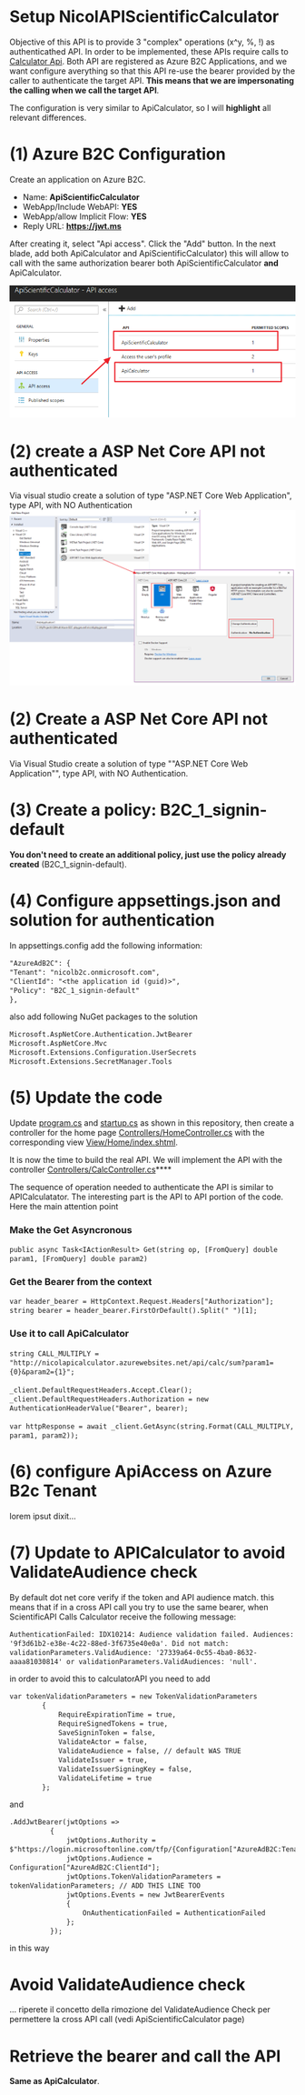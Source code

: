 # Setup NicolAPIScientificCalculator

Objective of this API is to provide 3 "complex" operations (x^y, %, !) as authenticathed API. In order to be implemented, these APIs require calls to [Calculator Api](setup-apicalculator.md). Both API are registered as Azure B2C Applications, and we want configure averything so that this API re-use the bearer provided by the caller to authenticate the target API. **This means that we are impersonating the calling when we call the target API**.  

The configuration is very similar to ApiCalculator, so I will **highlight**  all relevant differences.

# (1) Azure B2C Configuration
Create an application on Azure B2C.

* Name: **ApiScientificCalculator**
* WebApp/Include WebAPI: **YES**
* WebApp/allow Implicit Flow: **YES**
* Reply URL: **https://jwt.ms** 

After creating it, select "Api access". Click the "Add" button. In the next blade, add both ApiCalculator and ApiScientificCalculator) this will allow to call with the same authorization bearer both ApiScientificCalculator **and** ApiCalculator.

![Set API Access](assets/img12.png)

# (2) create a ASP Net Core API not authenticated
Via visual studio create a solution of type "ASP.NET Core Web Application", type API, with NO Authentication
![create vs project](assets/img04.png)

# (2) Create a ASP Net Core API not authenticated
Via Visual Studio create a solution of type ""ASP.NET Core Web Application"", type API, with NO Authentication.

# (3) Create a policy: B2C\_1\_signin-default
**You don't need to create an additional policy, just use the policy already created** (B2C_1_signin-default).

# (4) Configure appsettings.json and solution for authentication

In appsettings.config add the following information:

	"AzureAdB2C": {
	"Tenant": "nicolb2c.onmicrosoft.com",
	"ClientId": "<the application id (guid)>",
	"Policy": "B2C_1_signin-default"
	},

also add following NuGet packages to the solution

	Microsoft.AspNetCore.Authentication.JwtBearer
	Microsoft.AspNetCore.Mvc
	Microsoft.Extensions.Configuration.UserSecrets
	Microsoft.Extensions.SecretManager.Tools

# (5) Update the code 

Update [program.cs](nicold.playground/nicold.APICalculator/program.cs) and [startup.cs](nicold.playground/nicold.APICalculator/startup.cs) as shown in this repository, then create a controller for the home page [Controllers/HomeController.cs](nicold.playground/nicold.APICalculator/Controllers/HomeController.cs) with the corresponding view [View/Home/index.shtml](nicold.playground/nicold.APICalculator/View/Home/index.shtml).

It is now the time to build the real API. We will implement the API with the controller [Controllers/CalcController.cs](nicold.playground/nicold.APIScientificCalculator/Controllers/CalcController.cs)****

The sequence of operation needed to authenticate the API is similar to APICalculatator. The interesting part is the API to API portion of the code.
Here the main attention point

### Make the Get Asyncronous
 	public async Task<IActionResult> Get(string op, [FromQuery] double param1, [FromQuery] double param2)

### Get the Bearer from the context
	var header_bearer = HttpContext.Request.Headers["Authorization"];
    string bearer = header_bearer.FirstOrDefault().Split(" ")[1];

### Use it to call ApiCalculator
	string CALL_MULTIPLY = "http://nicolapicalculator.azurewebsites.net/api/calc/sum?param1={0}&param2={1}";
	
	_client.DefaultRequestHeaders.Accept.Clear();
    _client.DefaultRequestHeaders.Authorization = new AuthenticationHeaderValue("Bearer", bearer);

    var httpResponse = await _client.GetAsync(string.Format(CALL_MULTIPLY, param1, param2));

# (6) configure ApiAccess on Azure B2c Tenant

lorem ipsut dixit...

# (7) Update to APICalculator to avoid ValidateAudience check

By default dot net core verify if the token and API audience match. this means that if in a cross API call you try to use the same bearer, when ScientificAPI Calls Calculator receive the following message:

	AuthenticationFailed: IDX10214: Audience validation failed. Audiences: '9f3d61b2-e38e-4c22-88ed-3f6735e40e0a'. Did not match: validationParameters.ValidAudience: '27339a64-0c55-4ba0-8632-aaaa81030814' or validationParameters.ValidAudiences: 'null'.

in order to avoid this to calculatorAPI you need to add 

	var tokenValidationParameters = new TokenValidationParameters
            {
                RequireExpirationTime = true,
                RequireSignedTokens = true,
                SaveSigninToken = false,
                ValidateActor = false,
                ValidateAudience = false, // default WAS TRUE
                ValidateIssuer = true,
                ValidateIssuerSigningKey = false,
                ValidateLifetime = true
            };

and 

	.AddJwtBearer(jwtOptions =>
              {
                  jwtOptions.Authority = $"https://login.microsoftonline.com/tfp/{Configuration["AzureAdB2C:Tenant"]}/{Configuration["AzureAdB2C:Policy"]}/v2.0/";
                  jwtOptions.Audience = Configuration["AzureAdB2C:ClientId"];
                  jwtOptions.TokenValidationParameters = tokenValidationParameters; // ADD THIS LINE TOO
                  jwtOptions.Events = new JwtBearerEvents
                  {
                      OnAuthenticationFailed = AuthenticationFailed
                  };
              });

in this way

# Avoid ValidateAudience check

... riperete il concetto della rimozione del ValidateAudience Check per permettere la cross API call (vedi ApiScientificCalculator page)

# Retrieve the bearer and call the API
**Same as ApiCalculator**.
